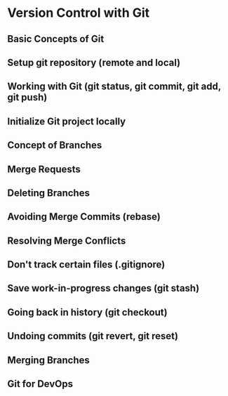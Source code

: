 # Version Control with Git
## Basic Concepts of Git
## Setup git repository (remote and local)
## Working with Git (git status, git commit, git add, git push)
## Initialize Git project locally
## Concept of Branches
## Merge Requests
## Deleting Branches
## Avoiding Merge Commits (rebase)
## Resolving Merge Conflicts
## Don't track certain files (.gitignore)
## Save work-in-progress changes (git stash)
## Going back in history (git checkout)
## Undoing commits (git revert, git reset)
## Merging Branches
## Git for DevOps
